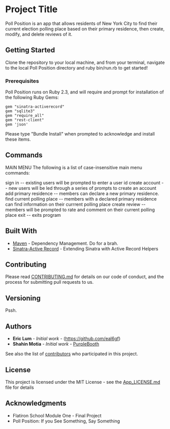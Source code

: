 # Project Title

Poll Position is an app that allows residents of New York City to find their current election polling place based on their primary residence, then create, modify, and delete reviews of it.

## Getting Started

Clone the repository to your local machine, and from your terminal, navigate to the local Poll Position directory and ruby bin/run.rb to get started!

### Prerequisites

Poll Position runs on Ruby 2.3, and will require and prompt for installation of the following Ruby Gems:

```
gem "sinatra-activerecord"
gem "sqlite3"
gem "require_all"
gem "rest-client"
gem 'json'
```

Please type "Bundle Install" when prompted to acknowledge and install these items.

## Commands

MAIN MENU
The following is a list of case-insensitive main menu commands:

sign in -- existing users will be prompted to enter a user id
create account -- new users will be led through a series of prompts to create an account
add primary residence -- members can declare a new primary residence.
find current polling place -- members with a declared primary residence can find information on their currrent polling place
create review -- members will be prompted to rate and comment on their current polling place
exit -- exits program

## Built With

* [Maven](https://bundler.io/) - Dependency Management.  Do for a brah.
* [Sinatra-Active Record](https://rubygems.org/gems/sinatra-activerecord) - Extending Sinatra with Active Record Helpers

## Contributing

Please read [CONTRIBUTING.md](https://gist.github.com/PurpleBooth/b24679402957c63ec426) for details on our code of conduct, and the process for submitting pull requests to us.

## Versioning

Pssh.

## Authors

* **Eric Lum** - *Initial work* - (https://github.com/eal6gf)
* **Shahin Motia** - *Initial work* - [PurpleBooth](https://github.com/nspp99b)

See also the list of [contributors](https://github.com/your/project/contributors) who participated in this project.

## License

This project is licensed under the MIT License - see the [App_LICENSE.md](App_LICENSE.md) file for details

## Acknowledgments

* Flatiron School Module One - Final Project
* Poll Position:  If you See Something, Say Something
